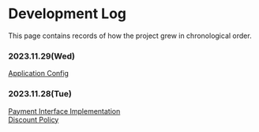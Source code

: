 # Development Log

This page contains records of how the project grew in chronological order.

### 2023.11.29(Wed)
[Application Config](development-log/2023-11-29/ApplicationConfig.md)</br>

### 2023.11.28(Tue)
[Payment Interface Implementation](development-log/2023-11-28/payment-interface.md)</br>
[Discount Policy](development-log/2023-11-28/discount-policy.md)</br>
